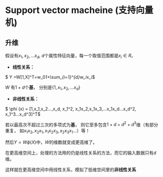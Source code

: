 # Support vector macheine (支持向量机)





## 升维

假设有$x_1,x_2,...x_d$, $d$个属性特征向量，每一个取值范围都是$x_i \in R$。 

- **线性关系：**

$ Y =W[1,X]^T=w_0*1+\sum_{i=1}^{d}w_i*x_i$

$W$ 有$1+d$个**基**， 分别是{$1, x_1, x_2,...x_d$}

- **非线性关系：**

$ \phi (x) = [1,x_1,x_2...,x_d, x_1^2, x_1x_2,x_1x_3,...x_1x_d...x_d^2, x_1^3...x_d^3]^T$

若以最高次不超过三次的多项式为**基**， 则它至多包含$1+d+d^2+d^3$维（有部分重复， 如$x_1x_2, x_2x_1, x_1x_2x_3,x_2x_3x_1...$）等！

然后$Y=W\phi(X)$中，$W$的维数就变成更高维了。

在更高维空间上，处理的方法用的仍是线性关系的方法，而它的输入数据只有$d$维。

这样就在更高维空间中用线性关系，模拟了低维空间里的**非线性关系**


